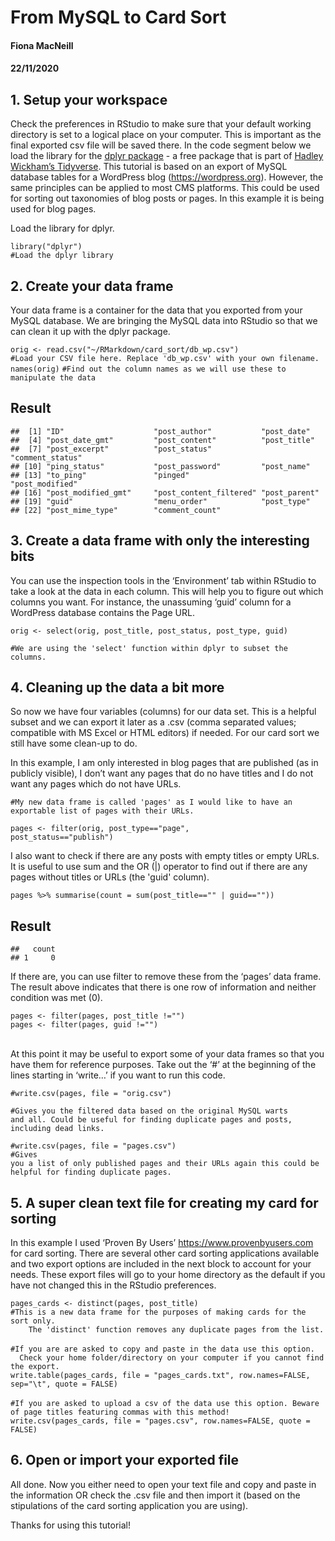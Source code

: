 <h1 class="title toc-ignore">From MySQL to Card Sort</h1>
<h4 class="author">Fiona MacNeill</h4>
<h4 class="date">22/11/2020</h4>


<div id="setup-your-workspace" class="section level2">
<h2>1. Setup your workspace</h2>
<p>Check the preferences in RStudio to make sure that your default working directory is set to a logical place on your computer. This is important as the final exported csv file will be saved there. In the code segment below we load the library for the <a href="https://dplyr.tidyverse.org" class="uri">dplyr package</a> - a free package that is part of <a href="https://www.tidyverse.org/" class="uri">Hadley Wickham’s Tidyverse</a>. This tutorial is based on an export of MySQL database tables for a WordPress blog (<a href="https://wordpress.org" class="uri">https://wordpress.org</a>). However, the same principles can be applied to most CMS platforms. This could be used for sorting out taxonomies of blog posts or pages. In this example it is being used for blog pages.</p>
<p>Load the library for dplyr.</p>
<pre class="r"><code>library(&quot;dplyr&quot;) 
#Load the dplyr library</code></pre>

<div id="create-your-data-frame" class="section level2">
<h2>2. Create your data frame</h2>
<p>Your data frame is a container for the data that you exported from your MySQL database. We are bringing the MySQL data into RStudio so that we can clean it up with the dplyr package.</p>
  <code>orig &lt;- read.csv(&quot;~/RMarkdown/card_sort/db_wp.csv&quot;)</code>
<br>
<code>#Load your CSV file here. Replace &#39;db_wp.csv&#39; with your own filename.</code>
<br>
  <code>names(orig)</code>
  <code>#Find out the column names as we will use these to manipulate the data</code><br>
  
<h2>Result</h2>
<pre><code>##  [1] &quot;ID&quot;                    &quot;post_author&quot;           &quot;post_date&quot;            
##  [4] &quot;post_date_gmt&quot;         &quot;post_content&quot;          &quot;post_title&quot;           
##  [7] &quot;post_excerpt&quot;          &quot;post_status&quot;           &quot;comment_status&quot;       
## [10] &quot;ping_status&quot;           &quot;post_password&quot;         &quot;post_name&quot;            
## [13] &quot;to_ping&quot;               &quot;pinged&quot;                &quot;post_modified&quot;        
## [16] &quot;post_modified_gmt&quot;     &quot;post_content_filtered&quot; &quot;post_parent&quot;          
## [19] &quot;guid&quot;                  &quot;menu_order&quot;            &quot;post_type&quot;            
## [22] &quot;post_mime_type&quot;        &quot;comment_count&quot;</code></pre>
</div>
<div id="create-a-data-frame-with-only-the-interesting-bits" class="section level2">
<h2>3. Create a data frame with only the interesting bits</h2>
<p>You can use the inspection tools in the ‘Environment’ tab within RStudio to take a look at the data in each column. This will help you to figure out which columns you want. For instance, the unassuming ‘guid’ column for a WordPress database contains the Page URL.</p>
  <code>orig &lt;- select(orig, post_title, post_status, post_type, guid)</code>

<code>#We are using the &#39;select&#39; function within dplyr to subset the columns.</code>

</div>
<div id="cleaning-up-the-data-a-bit-more" class="section level2">
<h2>4. Cleaning up the data a bit more</h2>
<p>So now we have four variables (columns) for our data set. This is a helpful subset and we can export it later as a .csv (comma separated values; compatible with MS Excel or HTML editors) if needed. For our card sort we still have some clean-up to do.</p>
<p>In this example, I am only interested in blog pages that are published (as in publicly visible), I don’t want any pages that do no have titles and I do not want any pages which do not have URLs.</p>
<code>#My new data frame is called &#39;pages&#39; as I would like to have an exportable list of pages with their URLs.</code>

<code>pages &lt;- filter(orig, post_type==&quot;page&quot;, post_status==&quot;publish&quot;)</code>
<p>I also want to check if there are any posts with empty titles or empty URLs. It is useful to use sum and the OR (|) operator to find out if there are any pages without titles or URLs (the &#39;guid&#39; column).</p>
<code>pages %&gt;% summarise(count = sum(post_title==&quot;&quot; | guid==&quot;&quot;)) </code>

<h2>Result</h2>
<pre><code>##   count
## 1     0
</code></pre>
<p>If there are, you can use filter to remove these from the ‘pages’ data frame. The result above indicates that there is one row of information and neither condition was met (0).</p>
<code>pages &lt;- filter(pages, post_title !=&quot;&quot;)</code><br>
<code>pages &lt;- filter(pages, guid !=&quot;&quot;)</code><br><br>

At this point it may be useful to export some of your data frames so that you have them for reference purposes. Take out the ‘#’ at the beginning of the lines starting in ‘write…’ if you want to run this code.

<code>#write.csv(pages, file = &quot;orig.csv&quot;)</code>

<code>#Gives you the filtered data based on the original MySQL warts and all. 
  Could be useful for finding duplicate pages and posts, including dead links.</code>

<code>#write.csv(pages, file = &quot;pages.csv&quot;)</code><br>
<code>#Gives you a list of only published pages and their URLs again this could be helpful for finding duplicate pages.</code>
</div>
<div id="a-super-clean-text-file-for-creating-my-card-for-sorting" class="section level2">
<h2>5. A super clean text file for creating my card for sorting</h2>
<p>In this example I used ‘Proven By Users’ <a href="https://www.provenbyusers.com" class="uri">https://www.provenbyusers.com</a> for card sorting. There are several other card sorting applications available and two export options are included in the next block to account for your needs. These export files will go to your home directory as the default if you have not changed this in the RStudio preferences.</p>
  <code>pages_cards &lt;- distinct(pages, post_title)</code><br>
  <code>#This is a new data frame for the purposes of making cards for the sort only. 
    The &#39;distinct&#39; function removes any duplicate pages from the list.</code>
<br><br>
<code>#If you are are asked to copy and paste in the data use this option. 
  Check your home folder/directory on your computer if you cannot find the export.</code><br>
<code>write.table(pages_cards, file = &quot;pages_cards.txt&quot;, row.names=FALSE, sep=&quot;\t&quot;, quote = FALSE)</code>
<br><br>
<code>#If you are asked to upload a csv of the data use this option. Beware of page titles featuring commas with this method!</code><br>
<code>write.csv(pages_cards, file = &quot;pages.csv&quot;, row.names=FALSE, quote = FALSE)</code>
</div>
<div id="open-or-import-your-exported-file" class="section level2">
<h2>6. Open or import your exported file</h2>
<p>All done. Now you either need to open your text file and copy and paste in the information OR check the .csv file and then import it (based on the stipulations of the card sorting application you are using).</p>
<p>Thanks for using this tutorial!</p>
</div>

